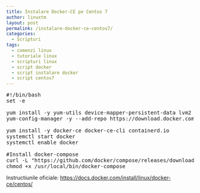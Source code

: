 ```yaml
---
title: Instalare Docker-CE pe Centos 7
author: linuxtm
layout: post
permalink: /instalare-docker-ce-centos7/
categories:
  - Scripturi
tags:
  - comenzi linux
  - tutoriale linux
  - scripturi linux
  - script docker
  - script instalare docker
  - script centos7
---
```


<pre>
#!/bin/bash
set -e

yum install -y yum-utils device-mapper-persistent-data lvm2
yum-config-manager -y --add-repo https://download.docker.com/linux/centos/docker-ce.repo

yum install -y docker-ce docker-ce-cli containerd.io
systemctl start docker
systemctl enable docker

#Install docker-compose
curl -L "https://github.com/docker/compose/releases/download/1.24.0/docker-compose-$(uname -s)-$(uname -m)" -o /usr/local/bin/docker-compose
chmod +x /usr/local/bin/docker-compose
</pre>

Instructiunile oficiale: <a href="https://docs.docker.com/install/linux/docker-ce/centos/">https://docs.docker.com/install/linux/docker-ce/centos/</a>
